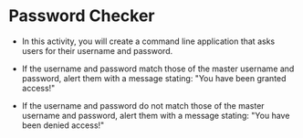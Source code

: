 # Password Checker

* In this activity, you will create a command line application that asks users for their username and password. 

* If the username and password match those of the master username and password, alert them with a message stating: "You have been granted access!"

* If the username and password do not match those of the master username and password, alert them with a message stating: "You have been denied access!"
